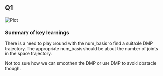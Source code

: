 ## Q1

![Plot](https://github.com/jinmingteo/CMU_Robotics_HW3/blob/master/demo/Q1.png)

### Summary of key learnings

There is a need to play around with the num_basis to find a suitable DMP trajectory. The appropriate num_basis should be about the number of joints in the space trajectory. 

Not too sure how we can smoothen the DMP or use DMP to avoid obstacle though.